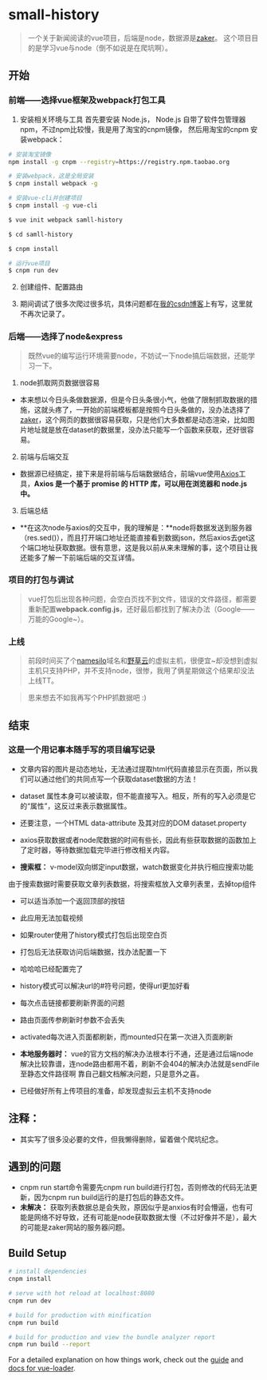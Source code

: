 # small-history

> 一个关于新闻阅读的vue项目，后端是node，数据源是[zaker](http://app.myzaker.com/)。
这个项目目的是学习vue与node（倒不如说是在爬坑啊）。

## 开始

### 前端——选择vue框架及webpack打包工具

1. 安装相关环境与工具
首先要安装 Node.js， Node.js 自带了软件包管理器 npm，不过npm比较慢，我是用了淘宝的cnpm镜像，
然后用淘宝的cnpm 安装webpack：

```bash
# 安装淘宝镜像
npm install -g cnpm --registry=https://registry.npm.taobao.org

# 安装webpack，这是全局安装
$ cnpm install webpack -g

# 安装vue-cli并创建项目
$ cnpm install -g vue-cli

$ vue init webpack samll-history

$ cd samll-history

$ cnpm install

# 运行vue项目
$ cnpm run dev
```
2. 创建组件、配置路由

3. 期间调试了很多次爬过很多坑，具体问题都在[我的csdn博客](https://blog.csdn.net/urnotzane/article/details/79443941)上有写，这里就不再次记录了。

### 后端——选择了node&express
> 既然vue的编写运行环境需要node，不妨试一下node搞后端数据，还能学习一下。

1. node抓取网页数据很容易

* 本来想以今日头条做数据源，但是今日头条很小气，他做了限制抓取数据的措施，这就头疼了，一开始的前端模板都是按照今日头条做的，没办法选择了[zaker](http://app.myzaker.com/)，这个网页的数据很容易获取，只是他们大多数都是动态渲染，比如图片地址就是放在dataset的数据里，没办法只能写一个函数来获取，还好很容易。

2. 前端与后端交互

* 数据源已经搞定，接下来是将前端与后端数据结合，前端vue使用[Axios](https://www.npmjs.com/package/axios)工具，**Axios 是一个基于 promise 的 HTTP 库，可以用在浏览器和 node.js 中。**

3. 后端总结

* **在这次node与axios的交互中，我的理解是：**node将数据发送到服务器（res.sed()），而且打开端口地址还能直接看到数据json，然后axios去get这个端口地址获取数据。很有意思，这是我以前从来未理解的事，这个项目让我还能多了解一下前端后端的交互详情。

### 项目的打包与调试

> vue打包后出现各种问题，会空白页找不到文件，错误的文件路径，都需要重新配置**webpack.config.js**，还好最后都找到了解决办法（Google——万能的Google~）。

### 上线

> 前段时间买了个[namesilo](https://www.namesilo.com/)域名和[野草云](http://www.yecaoyun.com/)的虚拟主机，很便宜~却没想到虚拟主机只支持PHP，并不支持node，很惨，我用了俩星期做这个结果却没法上线TT。

> 思来想去不如我再写个PHP抓数据吧 :)

## 结束

### 这是一个用记事本随手写的项目编写记录

* 文章内容的图片是动态地址，无法通过提取html代码直接显示在页面，所以我们可以通过他们的共同点写一个获取dataset数据的方法！

* dataset 属性本身可以被读取，但不能直接写入。相反，所有的写入必须是它的“属性”，这反过来表示数据属性。

* 还要注意，一个HTML data-attribute 及其对应的DOM dataset.property 

* axios获取数据或者node爬数据的时间有些长，因此有些获取数据的函数加上了定时器，等待数据加载完毕进行修改相关内容。

* **搜索框：**
v-model双向绑定input数据，watch数据变化并执行相应搜索功能

由于搜索数据时需要获取文章列表数据，将搜索框放入文章列表里，去掉top组件

* 可以适当添加一个返回顶部的按钮

* 此应用无法加载视频

* 如果router使用了history模式打包后出现空白页

* 打包后无法获取访问后端数据，找办法配置一下

* 哈哈哈已经配置完了 

* history模式可以解决url的#符号问题，使得url更加好看

* 每次点击链接都要刷新界面的问题

* 路由页面传参刷新时参数不会丢失

* activated每次进入页面都刷新，而mounted只在第一次进入页面刷新

* **本地服务器时：**
vue的官方文档的解决办法根本行不通，还是通过后端node解决比较靠谱，连node路由都用不着，刷新不会404的解决办法就是sendFile至静态文件路径啊 靠自己翻文档解决问题，只是意外之喜。

 * 已经做好所有上传项目的准备，却发现虚拟云主机不支持node

## 注释： 

* 其实写了很多没必要的文件，但我懒得删除，留着做个爬坑纪念。

## 遇到的问题

* cnpm run start命令需要先cnpm run build进行打包，否则修改的代码无法更新，因为cnpm run build运行的是打包后的静态文件。
* **未解决：**
    获取列表数据总是会失败，原因似乎是anxios有时会懵逼，也有可能是网络不好导致，还有可能是node获取数据太慢（不过好像并不是），最大的可能是zaker网站的服务器问题。





## Build Setup

``` bash
# install dependencies
cnpm install

# serve with hot reload at localhost:8080
cnpm run dev

# build for production with minification
cnpm run build

# build for production and view the bundle analyzer report
cnpm run build --report
```

For a detailed explanation on how things work, check out the [guide](http://vuejs-templates.github.io/webpack/) and [docs for vue-loader](http://vuejs.github.io/vue-loader).
